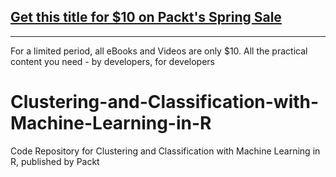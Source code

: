 ## [Get this title for $10 on Packt's Spring Sale](https://www.packt.com/V15852?utm_source=github&utm_medium=packt-github-repo&utm_campaign=spring_10_dollar_2022)
-----
For a limited period, all eBooks and Videos are only $10. All the practical content you need \- by developers, for developers

# Clustering-and-Classification-with-Machine-Learning-in-R
Code Repository for Clustering and Classification with Machine Learning in R, published by Packt
